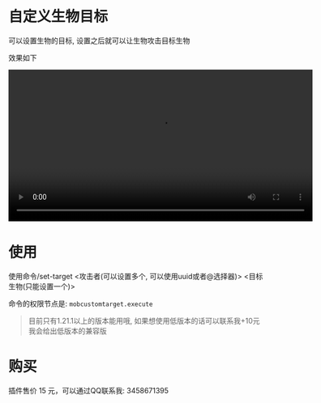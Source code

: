 # 自定义生物目标

可以设置生物的目标, 设置之后就可以让生物攻击目标生物

效果如下

<video controls width="600">
    <source src="https://static.rtast.cn/static/mobcustomtarget-showcase.mp4" type="video/mp4">
</video>

# 使用

使用命令/set-target <攻击者(可以设置多个, 可以使用uuid或者@选择器)> <目标生物(只能设置一个)>

命令的权限节点是: `mobcustomtarget.execute`

> 目前只有1.21.1以上的版本能用哦, 如果想使用低版本的话可以联系我+10元我会给出低版本的兼容版

# 购买

插件售价 15 元，可以通过QQ联系我: 3458671395